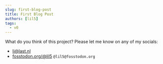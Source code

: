 ```yaml
---
slug: first-blog-post
title: First Blog Post
authors: [lil5]
tags:
  - v0
---
```


What do you think of this project? Please let me know on any of my socials:

- li@last.nl
- [fosstodon.org/@lil5](https://fosstodon.org/@lil5) `@lil5@fosstodon.org`

<!-- truncate -->
